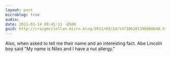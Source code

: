 ```yaml
---
layout: post
microblog: true
audio: 
date: 2011-03-14 09:41:11 -0500
guid: http://craigmcclellan.micro.blog/2011/03/14/t47306281396080640.html
---
```

Also, when asked to tell me their name and an interesting fact. Abe Lincoln boy said "My name is Niles and I have a nut allergy."
